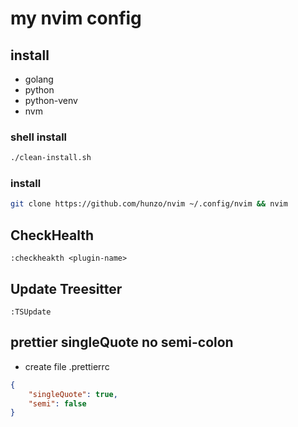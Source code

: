 # my nvim config

## install

- golang
- python
- python-venv
- nvm

### shell install

```bash
./clean-install.sh
```

### install

```bash
git clone https://github.com/hunzo/nvim ~/.config/nvim && nvim
```

## CheckHealth

```
:checkheakth <plugin-name>
```

## Update Treesitter

```
:TSUpdate
```

## prettier singleQuote no semi-colon
- create file .prettierrc
```json
{
    "singleQuote": true,
    "semi": false
}
```
